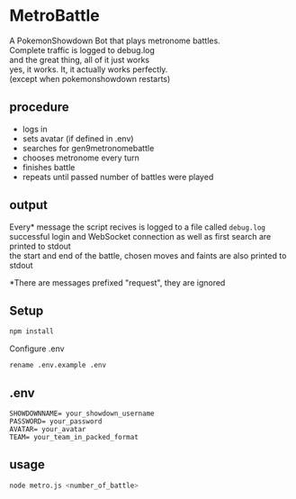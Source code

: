 # MetroBattle
A PokemonShowdown Bot that plays metronome battles.  
Complete traffic is logged to debug.log  
and the great thing, all of it just works  
yes, it works. It, it actually works perfectly.  
(except when pokemonshowdown restarts)  

## procedure
- logs in
- sets avatar (if defined in .env)
- searches for gen9metronomebattle
- chooses metronome every turn
- finishes battle
- repeats until passed number of battles were played

## output
Every* message the script recives is logged to a file called `debug.log`  
successful login and WebSocket connection as well as first search are printed to stdout  
the start and end of the battle, chosen moves and faints are also printed to stdout  
  
*There are messages prefixed "request", they are ignored  

## Setup
```bash 
npm install
```  
Configure .env
```
rename .env.example .env
```

## .env
```
SHOWDOWNNAME= your_showdown_username
PASSWORD= your_password
AVATAR= your_avatar
TEAM= your_team_in_packed_format
```

## usage
```bash 
node metro.js <number_of_battle>
```
